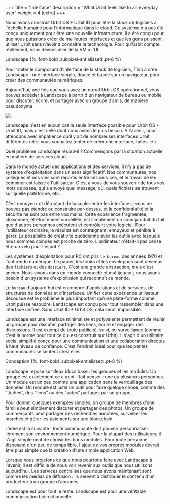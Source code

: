 +++
title = "Interface"
description = "What Urbit feels like to an everyday user"
weight = 4
[extra]
+++

Nous avons construit Urbit OS + Urbit ID pour être la stack de logiciels à l'échelle humaine pour l’informatique dans le cloud. Ce système n'a pas été conçu uniquement pour être une nouvelle infrastructure, il a été conçu pour que nous puissions créer de meilleures interfaces et que les gens puissent utiliser Urbit sans n’avoir à connaître la technologie. Pour qu'Urbit compte réellement, nous devons aller de la VM à l'UI.

Landscape {% .font-bold .subpixel-antialiased .pt-8 %}

Pour traiter le composant d'interface de la stack de logiciels, Tlon a créé Landscape : une interface simple, douce et basée sur un navigateur, pour créer des communautés numériques.

Aujourd'hui, une fois que vous avez un nœud Urbit OS opérationnel, vous pouvez accéder à Landscape à partir d'un navigateur de bureau ou mobile pour discuter, écrire, et partager avec un groupe d’amis, de manière pseudonyme.

![](https://media.urbit.org/site/understanding-urbit/uu-interface-3.png)

Landscape n'est en aucun cas la seule interface possible pour Urbit OS + Urbit ID, mais c'est celle dont nous avons le plus besoin. À l'avenir, nous attendons avec impatience qu'il y ait de nombreuses interfaces Urbit différentes (et si vous souhaitez tenter de créer une interface, faites-le.)

Quel problème Landscape résout-il ? Commençons par la situation actuelle en matière de services cloud.

Dans le monde actuel des applications et des services, il n'y a pas de système d'exploitation dans un sens significatif. Nos communautés, nos collègues et nos vies sont répartis entre ces services, et le travail de les combiner est laissé à l'utilisateur. C'est à vous de vous souvenir de tous vos mots de passe, qui a envoyé quel message, où, quels fichiers se trouvent sur quelle plateforme, etc.

C’est ennuyeux et déroutant de basculer entre les interfaces ; vous ne pouvez pas étendre ou construire par-dessus, et la confidentialité et la sécurité ne sont pas entre vos mains. Cette expérience fragmentée, cloisonnée, et étroitement surveillée, est simplement un sous-produit du fait que d'autres personnes exécutent et contrôlent votre logiciel. Pour l'utilisateur ordinaire, le résultat est contraignant, ennuyeux et pénible à gérer. La possibilité de créativité quotidienne avec les outils avec lesquels nous sommes coincés est proche de zéro. L'ordinateur n'était-il pas censé être un vélo pour l'esprit ?

Les systèmes d'exploitation pour PC ont pris `le bureau` des années 1970 et l'ont rendu numérique. Le papier, les tiroirs et les enveloppes sont devenus des `fichiers` et des `dossiers`. C'est une grande abstraction, mais c'est ancien. Nous vivons dans un monde connecté et multijoueur ; nous avons besoin d'un système d'exploitation qui reconnaît ce monde.

Le `bureau` d'aujourd'hui est encombré d'applications et de services, de structures de données et d'interfaces. Unifier cette expérience utilisateur décousue est le problème le plus important qu'une plate-forme comme Urbit puisse résoudre. Landscape est conçu pour tout rassembler dans une interface unifiée. Sans Urbit ID + Urbit OS, cela serait impossible.

Landscape est une interface minimaliste et polyvalente permettant de réunir un groupe pour discuter, partager des liens, écrire et engager des discussions. Il est exempt de toute publicité, suivi, ou surveillance (comme c'est la norme pour tout ce qui est construit sur Urbit). Il s'agit d'un utilitaire social simplifié conçu pour une communication et une collaboration directes à haut niveau de confiance. C'est l'endroit idéal pour que les petites communautés se sentent chez elles.

Conception {% .font-bold .subpixel-antialiased .pt-8 %}

Landscape repose sur deux blocs base : les groupes et les modules. Un groupe est exactement ce à quoi il fait penser : une ou plusieurs personnes. Un module est un peu comme une application sans le verrouillage des données. Un module est juste un outil pour faire quelque chose, comme des “tâches”, des “liens” ou des “votes” partagés par un groupe.

Pour donner quelques exemples simples, un groupe de membres d’une famille peut simplement discuter et partager des photos. Un groupe de commerçants peut partager des recherches annotées, surveiller les marchés et gérer les paiements sur une blockchain.

L'idée est la suivante : toute communauté doit pouvoir personnaliser librement son environnement numérique. Pour la plupart des utilisateurs, il s'agit simplement de choisir les bons modules. Pour toute personne disposant d'un peu de temps libre, l'ajout de vos propres modules devrait être plus simple que la création d'une simple application Web.

Lorsque nous projetons ce que nous pourrons faire avec Landscape à l'avenir, il est difficile de nous voir revenir aux outils que nous utilisons aujourd'hui. Les services centralisés que nous avons maintenant sont comme les médias de diffusion : ils servent à distribuer le contenu d'un producteur à un groupe d'abonnés.

Landscape est pour tout le reste. Landscape est pour une véritable communication bidirectionnelle.
